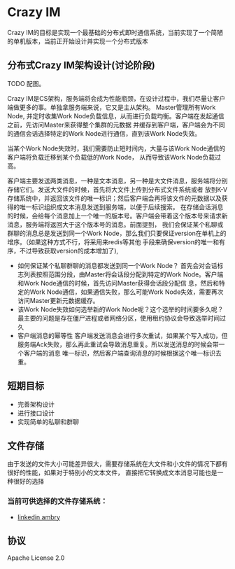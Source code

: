 # Crazy IM
Crazy IM的目标是实现一个最基础的分布式即时通信系统，当前实现了一个简陋的单机版本，当前正开始设计并实现一个分布式版本

## 分布式Crazy IM架构设计(讨论阶段)

TODO 配图。

Crazy IM是CS架构，服务端将会成为性能瓶颈，在设计过程中，我们尽量让客户端做更多的事。单独拿服务端来说，它又是主从架构。
Master管理所有Work Node, 并定时收集Work Node负载信息，从而进行负载均衡。客户端在发起通信之前，先访问Master来获得整个集群的元数据
并缓存到客户端，客户端会为不同的通信会话选择特定的Work Node进行通信，直到该Work Node失效。

当某个Work Node失效时，我们需要防止短时间内，大量与该Work Node通信的客户端将负载迁移到某个负载低的Work Node，
从而导致该Work Node负载过高。

客户端主要发送两类消息，一种是文本消息，另一种是大文件消息，服务端将分别存储它们。发送大文件的时候，首先将大文件上传到分布式文件系统或者
放到K-V存储系统中，并返回该文件的唯一标识；然后客户端会再将该文件的元数据以及获得的唯一标识组织成文本消息发送到服务端，以便于后续搜索。
在存储会话消息的时候，会给每个消息加上一个唯一的版本号。客户端会带着这个版本号来请求新消息，服务端将返回大于这个版本号的消息。前面提到，
我们会保证某个私聊或群聊的消息总是发送到同一个Work Node，那么我们只要保证version在单机上的增序。（如果这种方式不行，将采用来redis等其他
手段来确保version的唯一和有序，不过导致获取version的成本增加了),

+ 如何保证某个私聊群聊的消息都发送到同一个Work Node？
首先会对会话标志列表按照范围分段，由Master将会话段分配到特定的Work Node。客户端和Work Node通信的时候，首先访问Master获得会话段分配信
息，然后和特定的Work Node通信，如果通信失败，那么可能Work Node失效，需要再次访问Master更新元数据缓存。
+ 该Work Node失效如何选举新的Work Node呢？这个选举的时间要多久呢？
最主要的问题是存在僵尸进程或者网络分区，使用租约协议会导致选举时间过久
+ 客户端消息的幂等性
客户端发送消息会进行多次重试，如果某个写入成功，但服务端Ack失败，那么再此重试会导致消息重复。所以发送消息的时候会带一个客户端的消息
唯一标识，然后客户端查询消息的时候根据这个唯一标识去重。

## 短期目标
* 完善架构设计
* 进行接口设计
* 实现简单的私聊和群聊

## 文件存储
由于发送的文件大小可能差异很大，需要存储系统在大文件和小文件的情况下都有很好的性能，如果对于特别小的文本文件，
直接把它转换成文本消息可能也是一种很好的选择

### 当前可供选择的文件存储系统：
+ [linkedin ambry](https://github.com/linkedin/ambry)

## 协议
Apache License 2.0

